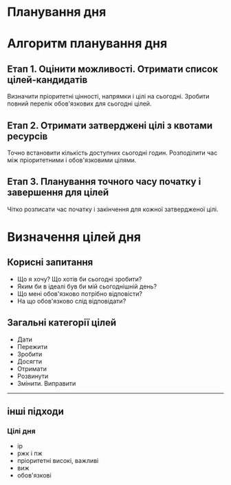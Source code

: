# Планування дня
# Алгоритм планування дня
## Етап 1. Оцінити можливості. Отримати список цілей-кандидатів
Визначити пріоритетні цінності, напрямки і цілі на сьогодні.
Зробити повний перелік обов'язкових для сьогодні цілей.

## Етап 2. Отримати затверджені цілі з квотами ресурсів 
Точно встановити кількість доступних сьогодні годин.
Розподілити час між пріоритетними і обов'язковими цілями.
## Етап 3. Планування точного часу початку і завершення для цілей
Чітко розписати час початку і закінчення для кожної затвердженої цілі.

# Визначення цілей дня
## Корисні запитання
* Що я хочу? Що хотів би сьогодні зробити?
* Яким би в ідеалі був би мій сьогоднішній день?
* Що мені обов'язково потрібно відповісти?
* На що обов'язково слід відповідати?

## Загальні категорії цілей
* Дати
* Пережити
* Зробити
* Досягти
* Отримати
* Розвинути
* Змінити. Виправити

-------

## інші підходи

### Цілі дня

- ір
- ржк і пж
- пріоритетні високі, важливі 
- виж
- обов'язкові